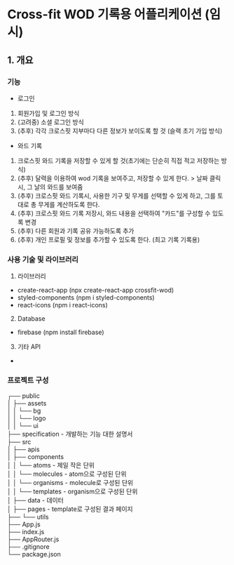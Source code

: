 # Cross-fit WOD 기록용 어플리케이션 (임시)

## 1. 개요

### 기능
- 로그인
1. 회원가입 및 로그인 방식
2. (고려중) 소셜 로그인 방식
3. (추후) 각각 크로스핏 지부마다 다른 정보가 보이도록 할 것 (슬랙 초기 가입 방식)

- 와드 기록
1. 크로스핏 와드 기록을 저장할 수 있게 할 것(초기에는 단순히 직접 적고 저장하는 방식)
2. (추후) 달력을 이용하여 wod 기록을 보여주고, 저장할 수 있게 한다. > 날짜 클릭시, 그 날의 와드를 보여줌
3. (추후) 크로스핏 와드 기록시, 사용한 기구 및 무게를 선택할 수 있게 하고, 그를 토대로 총 무게를 계산하도록 한다.
4. (추후) 크로스핏 와드 기록 저장시, 와드 내용을 선택하여 "카드"를 구성할 수 있도록 변경
5. (추후) 다른 회원과 기록 공유 가능하도록 추가
6. (추후) 개인 프로필 및 정보를 추가할 수 있도록 한다. (최고 기록 기록용)

### 사용 기술 및 라이브러리
1. 라이브러리
 - create-react-app (npx create-react-app crossfit-wod)
 - styled-components (npm i styled-components)
 - react-icons (npm i react-icons)
2. Database
 - firebase (npm install firebase)
3. 기타 API
 - 

### 프로젝트 구성
┌── public  
│   ├── assets  
│   │   └── bg  
│   │   └── logo  
│   │   └── ui  
├── specification       - 개발하는 기능 대한 설명서  
├── src  
│   ├── apis  
│   ├── components                     
│   │   └── atoms       - 제일 작은 단위      
│   │   └── molecules   - atom으로 구성된 단위  
│   │   └── organisms   - molecule로 구성된 단위  
│   │   └── templates   - organism으로 구성된 단위  
│   ├── data            - 데이터  
│   ├── pages           - template로 구성된 결과 페이지  
├── └── utils  
├── App.js  
├── index.js  
├── AppRouter.js  
├── .gitignore  
└── package.json  